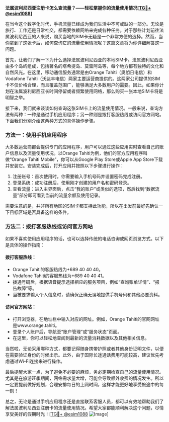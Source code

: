 **法属波利尼西亚注册卡怎么查流量？——轻松掌握你的流量使用情况[[TG💪+ @esim1088](https://t.me/s/esim1088)]**

在当今这个数字化时代，手机流量已经成为我们生活中不可或缺的一部分。无论是旅行、工作还是日常社交，都需要依赖网络来完成各种任务。对于那些计划前往法属波利尼西亚的人来说，购买当地的SIM卡无疑是一个非常方便的选择。然而，当你拿到了这张卡后，如何查询它的流量使用情况呢？这篇文章将为你详细解答这一问题。

首先，让我们了解一下为什么选择法属波利尼西亚的本地SIM卡。法属波利尼西亚由多个岛屿组成，包括著名的塔希提岛、莫雷阿岛等，每个地方都有独特的文化和自然风光。在这里，移动通信服务通常是由Orange Tahiti（奥朗日电信）和Vodafone Tahiti（沃达丰电信）两家主要运营商提供的。这两家公司提供的SIM卡不仅价格合理，而且覆盖范围广，能够满足大多数用户的需要。因此，如果你计划在法属波利尼西亚长时间停留或者频繁使用网络，那么购买一张本地SIM卡将是明智之举。

接下来，我们就来谈谈如何查询这张SIM卡上的流量使用情况。一般来说，查询方法有两种：一种是通过手机应用程序；另一种则是拨打客服热线或访问官方网站。下面我们分别介绍这两种方式的具体操作步骤。

### 方法一：使用手机应用程序

大多数运营商都会提供专门的应用程序，用户可以通过这些应用实时查看自己的账户信息以及流量使用状况。以Orange Tahiti为例，他们的官方应用程序叫做“Orange Tahiti Mobile”，你可以从Google Play Store或Apple App Store下载并安装它。安装完成后，打开应用并按照以下步骤进行操作：

1. 注册账号：首次使用时，你需要输入手机号码并设置密码完成注册。
2. 登录系统：成功注册后，使用刚才创建的用户名和密码登录。
3. 查看流量：进入主界面后，点击“我的账户”或类似的选项，然后找到“数据流量”部分即可看到当前的流量余额及使用记录。

需要注意的是，并非所有地区的SIM卡都支持此功能，所以在出发前最好先确认一下目标区域是否具备这样的条件。

### 方法二：拨打客服热线或访问官方网站

如果不喜欢使用应用程序的话，也可以选择传统的电话咨询或网页浏览方式。以下是具体的操作指南：

#### 拨打客服热线：
- Orange Tahiti的客服热线为+689 40 40 40。
- Vodafone Tahiti的客服热线为+689 40 40 41。
- 拨通号码后，根据语音提示选择相应的服务项目，例如“查询账单详情”、“报告故障”等。
- 当被要求输入个人信息时，请确保正确无误地提供手机号码和其他必要资料。

#### 访问官方网站：
- 打开浏览器，在地址栏中输入对应的网址。例如，Orange Tahiti的官网网址是www.orange.tahiti。
- 登录个人账户后，导航至“账户管理”或“服务状态”页面。
- 在这里，你可以轻松地查阅到最新的流量消耗数据以及其他相关信息。

当然啦，无论采用哪种方式，都要记得随身携带护照或者其他身份证明文件，以便在需要验证身份的时候出示。此外，由于国际长途通话费用可能较高，建议优先考虑通过Wi-Fi连接来进行操作。

最后提醒大家一点，为了避免不必要的麻烦，务必定期检查自己的流量使用情况。尤其是在旅游旺季期间，网络需求量大增，可能会导致额外收费的情况发生。所以一定要提前做好规划，合理安排每日的上网时间，这样才能更好地享受旅途中的每一刻！

总之，无论是通过手机应用程序还是直接联系客服人员，都可以有效地帮助我们了解法属波利尼西亚注册卡的流量使用情况。希望大家都能顺利解决这个问题，尽情享受美好的假期时光！[[TG💪+ @esim1088](https://t.me/s/esim1088) ![Image](https://i.postimg.cc/4NQfJmqS/Snipaste-2025-05-13-00-14-12.png)]